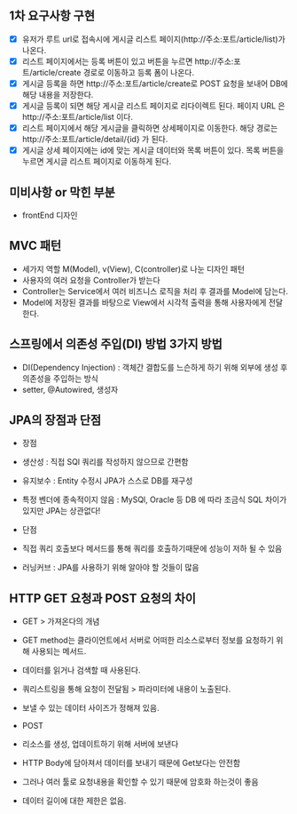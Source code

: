 ## 1차 요구사항 구현
- [X] 유저가 루트 url로 접속시에 게시글 리스트 페이지(http://주소:포트/article/list)가 나온다.
- [X] 리스트 페이지에서는 등록 버튼이 있고 버튼을 누르면 http://주소:포트/article/create 경로로 이동하고 등록 폼이 나온다.
- [X] 게시글 등록을 하면 http://주소:포트/article/create로 POST 요청을 보내어 DB에 해당 내용을 저장한다.
- [X] 게시글 등록이 되면 해당 게시글 리스트 페이지로 리다이렉트 된다. 페이지 URL 은 http://주소:포트/article/list 이다.
- [X] 리스트 페이지에서 해당 게시글을 클릭하면 상세페이지로 이동한다. 해당 경로는 http://주소:포트/article/detail/{id} 가 된다.
- [X] 게시글 상세 페이지에는 id에 맞는 게시글 데이터와 목록 버튼이 있다. 목록 버튼을 누르면 게시글 리스트 페이지로 이동하게 된다.

## 미비사항 or 막힌 부분
- frontEnd 디자인

## MVC 패턴
- 세가지 역할 M(Model), v(View), C(controller)로 나눈 디자인 패턴
- 사용자의 여러 요청을 Controller가 받는다
- Controller는 Service에서 여러 비즈니스 로직을 처리 후 결과를 Model에 담는다.
- Model에 저장된 결과를 바탕으로 View에서 시각적 출력을 통해 사용자에게 전달한다.

## 스프링에서 의존성 주입(DI) 방법 3가지 방법
- DI(Dependency Injection) : 객체간 결합도를 느슨하게 하기 위해 외부에 생성 후 의존성을 주입하는 방식
- setter, @Autowired, 생성자

## JPA의 장점과 단점
- 장점
- 생산성 : 직접 SQl 쿼리를 작성하지 않으므로 간편함
- 유지보수 : Entity 수정시 JPA가 스스로 DB를 재구성
- 특정 벤더에 종속적이지 않음 : MySQl, Oracle 등 DB 에 따라 조금식 SQL 차이가 있지만 JPA는 상관없다!

- 단점
- 직접 쿼리 호출보다 메서드를 통해 쿼리를 호출하기때문에 성능이 저하 될 수 있음
- 러닝커브 : JPA를 사용하기 위해 알아야 할 것들이 많음

## HTTP GET 요청과 POST 요청의 차이
- GET > 가져온다의 개념
- GET method는 클라이언트에서 서버로 어떠한 리소스로부터 정보를 요청하기 위해 사용되는 메서드.
- 데이터를 읽거나 검색할 때 사용된다.
- 쿼리스트링을 통해 요청이 전달됨 > 파라미터에 내용이 노출된다.
- 보낼 수 있는 데이터 사이즈가 정해져 있음.

- POST
- 리소스를 생성, 업데이트하기 위해 서버에 보낸다
- HTTP Body에 담아져서 데이터를 보내기 때문에 Get보다는 안전함
- 그러나 여러 툴로 요청내용을 확인할 수 있기 때문에 암호화 하는것이 좋음
- 데이터 길이에 대한 제한은 없음.